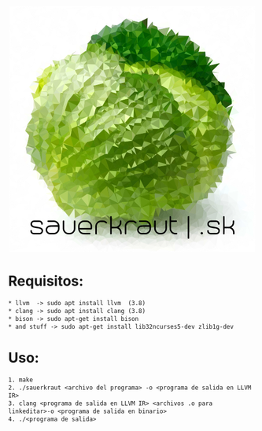 
<p align="center">
  <img src="sklogo.png" alt="logo"/>
</p>

# Requisitos: 
	* llvm  -> sudo apt install llvm  (3.8)
	* clang -> sudo apt install clang (3.8)
	* bison -> sudo apt-get install bison
	* and stuff -> sudo apt-get install lib32ncurses5-dev zlib1g-dev 
# Uso:
 	1. make
	2. ./sauerkraut <archivo del programa> -o <programa de salida en LLVM IR>  
	3. clang <programa de salida en LLVM IR> <archivos .o para linkeditar>-o <programa de salida en binario>
	4. ./<programa de salida> 
